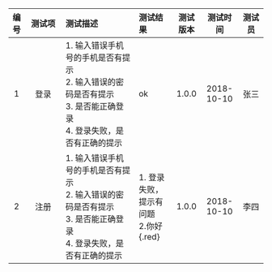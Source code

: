 <style>
.red {
    color: red;
}
th:nth-of-type(1) {
    width: 5% !important;
}
th:nth-of-type(2) {
    width: 15% !important;
}
th:nth-of-type(3) {
    width: 30% !important;
}
th:nth-of-type(4) {
    width: 15% !important;
}
th:nth-of-type(5) {
    width: 10% !important;
}
th:nth-of-type(6) {
    width: 15% !important;
}
th:nth-of-type(7) {
    width: 10% !important;
}
</style>
| 编号 | 测试项 | 测试描述 | 测试结果 | 测试版本 | 测试时间 | 测试员 |
| :-: | :-: | :- | :- | :-: | :-: | :-: |
| 1 | 登录 | 1. 输入错误手机号的手机是否有提示<br>2. 输入错误的密码是否有提示<br>3. 是否能正确登录<br>4. 登录失败，是否有正确的提示 | ok | 1.0.0 | 2018-10-10 | 张三 |
| 2 | 注册 | 1. 输入错误手机号的手机是否有提示<br>2. 输入错误的密码是否有提示<br>3. 是否能正确登录<br>4. 登录失败，是否有正确的提示 | 1. 登录失败，提示有问题<br>2.你好{.red} | 1.0.0 | 2018-10-10 | 李四 |
